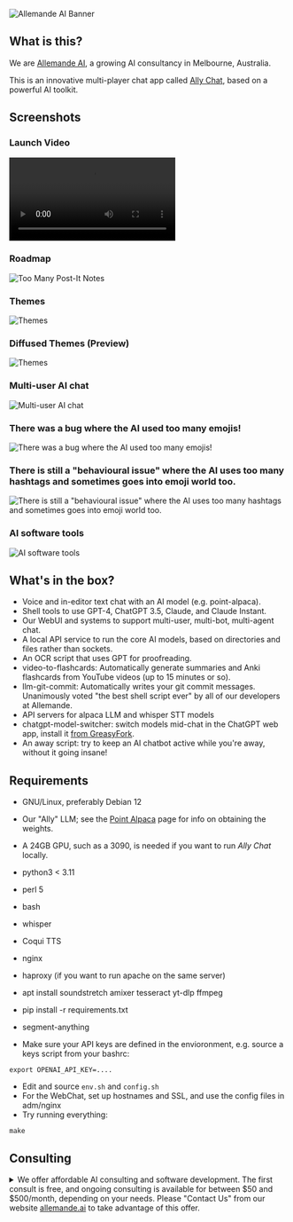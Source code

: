 ![Allemande AI Banner](pix/allemande.jpg)

## What is this?

We are [Allemande AI](https://allemande.ai), a growing AI consultancy in Melbourne, Australia.

This is an innovative multi-player chat app called <A href="https://chat.allemande.ai">Ally Chat</A>, based on a powerful AI toolkit.

## Screenshots

### Launch Video

![Ally Chat launch video](pix/launch.webm)

### Roadmap

![Too Many Post-It Notes](pix/plan.jpeg)

### Themes

![Themes](pix/themes.jpg)

### Diffused Themes (Preview)

![Themes](pix/themes-sd.jpg)

### Multi-user AI chat

![Multi-user AI chat](pix/ally1.png)

### There was a bug where the AI used too many emojis!

![There was a bug where the AI used too many emojis!](pix/emotional.png)

### There is still a "behavioural issue" where the AI uses too many hashtags and sometimes goes into emoji world too.

![There is still a "behavioural issue" where the AI uses too many hashtags and sometimes goes into emoji world too.
](pix/hashjunkie.png)

### AI software tools

![AI software tools](pix/fortune-poem.png)

## What's in the box?

- Voice and in-editor text chat with an AI model (e.g. point-alpaca).
- Shell tools to use GPT-4, ChatGPT 3.5, Claude, and Claude Instant.
- Our WebUI and systems to support multi-user, multi-bot, multi-agent chat.
- A local API service to run the core AI models, based on directories and files rather than sockets.
- An OCR script that uses GPT for proofreading.
- video-to-flashcards: Automatically generate summaries and Anki flashcards from YouTube videos (up to 15 minutes or so).
- llm-git-commit: Automatically writes your git commit messages. Unanimously voted "the best shell script ever" by all of our developers at Allemande.
- API servers for alpaca LLM and whisper STT models
- chatgpt-model-switcher: switch models mid-chat in the ChatGPT web app, install it [from GreasyFork](https://greasyfork.org/en/scripts/463362-chatgpt-model-switcher).
- An away script: try to keep an AI chatbot active while you're away, without it going insane!

## Requirements

- GNU/Linux, preferably Debian 12
- Our "Ally" LLM; see the [Point Alpaca](https://github.com/pointnetwork/point-alpaca) page for info on obtaining the weights.
- A 24GB GPU, such as a 3090, is needed if you want to run <i>Ally Chat</i> locally.
- python3 < 3.11
- perl 5
- bash
- whisper
- Coqui TTS
- nginx
- haproxy (if you want to run apache on the same server)

- apt install soundstretch amixer tesseract yt-dlp ffmpeg

- pip install -r requirements.txt

- segment-anything

- Make sure your API keys are defined in the envioronment, e.g. source a keys script from your bashrc:
```
export OPENAI_API_KEY=....
```
- Edit and source `env.sh` and `config.sh`
- For the WebChat, set up hostnames and SSL, and use the config files in adm/nginx
- Try running everything:
```
make
```

## Consulting

<details>
<summary>
We offer affordable AI consulting and software development. The first consult is free, and ongoing consulting is available for between $50 and $500/month, depending on your needs.  Please "Contact Us" from our website <a href="htttp://allemande.ai">allemande.ai</a> to take advantage of this offer.
</summary>
<br>
<p>(GPT-4 tries to help me sell this...)</p>

<p>Don't miss out on this exceptional opportunity to grow and advance your business at unparalleled affordable rates! For a limited time only, I'm offering <i>FREE</i> first AI consultation and highly cost-effective software development services as I launch my innovative AI business venture.</p>

<p>The world has already realized the power of artificial intelligence, and it's time for you to seize the potential that AI can offer to your business. By availing my exceptional services, you get access to:</p>

<ol>
<li>Profound consultation to identify the AI solutions that effectively align with your business needs.</li>

<li>Cutting-edge software development crafted to optimize your business processes, enhance productivity, and unlock new growth opportunities.</li>

<li>Tailored AI strategies designed to keep you at the forefront of the constantly changing and competitive business landscape.</li>
</ol>

### Haiku

Code patterns emerge, Silk threads weave through cyberspace, Web of apps is born.

<p>Take advantage of this timely and exclusive offer while it lasts! Together, we can revolutionize your business to new heights and harness the limitless potential of AI. Remember, the first consultation is <i>FREE</i> with absolutely no strings attached. Don't let this opportunity slip away! Schedule your consult today!</p>
</details>

